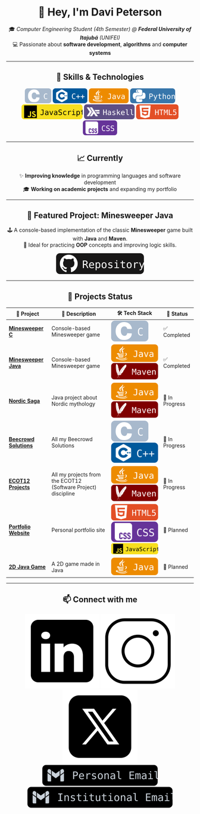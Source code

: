 <div align="center">
  
# 👋 Hey, I'm **Davi Peterson**  
🎓 *Computer Engineering Student (4th Semester) @ **Federal University of Itajubá** (UNIFEI)*  
💻 Passionate about **software development**, **algorithms** and **computer systems**  

---

## 🚀 Skills & Technologies

<img src="assets/badges/c.svg" alt="C" height="40">
<img src="assets/badges/cpp.svg" alt="C++" height="40">
<img src="assets/badges/java.svg" alt="Java" height="40">
<img src="assets/badges/python.svg" alt="Python" height="40">
<img src="assets/badges/javascript.svg" alt="JavaScript" height="40">
<img src="assets/badges/haskell.svg" alt="Haskell" height="40">
<img src="assets/badges/html5.svg" alt="HTML5" height="40">
<img src="assets/badges/css.svg" alt="CSS" height="40">

---

## 📈 Currently

✨ **Improving knowledge** in programming languages and software development  
🎓 **Working on academic projects** and expanding my portfolio  

---

## 📌 Featured Project: Minesweeper Java

🕹️ A console-based implementation of the classic **Minesweeper** game built with **Java** and **Maven**.  
🧠 Ideal for practicing **OOP** concepts and improving logic skills.

[![GitHub - Minesweeper Java](assets/badges/repository.svg)](https://github.com/davipeterson/minesweeper-java)

---

## 📂 Projects Status

| 🚀 Project | 📝 Description | 🛠 Tech Stack | 📌 Status |
|------------|---------------|---------------|-----------|
| [**Minesweeper C**](https://github.com/davipeterson/minesweeper-c) | Console-based Minesweeper game | ![C](assets/badges/c.svg) | ✅ Completed |
| [**Minesweeper Java**](https://github.com/davipeterson/minesweeper-java) | Console-based Minesweeper game | ![Java](assets/badges/java.svg) ![Maven](assets/badges/maven.svg) | ✅ Completed |
| [**Nordic Saga**](https://github.com/davipeterson/nordic-saga) | Java project about Nordic mythology | ![Java](assets/badges/java.svg) ![Maven](assets/badges/maven.svg) | 🚧 In Progress |
| [**Beecrowd Solutions**](https://github.com/davipeterson/beecrowd-solutions) | All my Beecrowd Solutions | ![C](assets/badges/c.svg) ![C++](assets/badges/cpp.svg) | 🚧 In Progress |
| [**ECOT12 Projects**](https://github.com/davipeterson/ecot12-projects) | All my projects from the ECOT12 (Software Project) discipline | ![Java](assets/badges/java.svg) ![Maven](assets/badges/maven.svg) | 🚧 In Progress |
| [**Portfolio Website**](https://github.com/davipeterson/portfolio) | Personal portfolio site | ![HTML5](assets/badges/html5.svg) ![CSS](assets/badges/css.svg) ![JavaScript](assets/badges/javascript.svg) | 📝 Planned |
| [**2D Java Game**](https://github.com/davipeterson/portfolio) | A 2D game made in Java | ![Java](assets/badges/java.svg) | 📝 Planned |

---

## 📫 Connect with me

[![LinkedIn](assets/badges/linkedin.svg)](https://www.linkedin.com/in/davi-peterson-a6b733280/)
[![Instagram](assets/badges/instagram.svg)](https://www.instagram.com/davipeterson07/)
[![X](assets/badges/x.svg)](https://x.com/naitass/)<br>
[![Personal Email](assets/badges/personal.svg)](mailto:davipeter7@gmail.com)
[![Institutional Email](assets/badges/institutional.svg)](mailto:d2024006756@unifei.edu.br)

</div>
